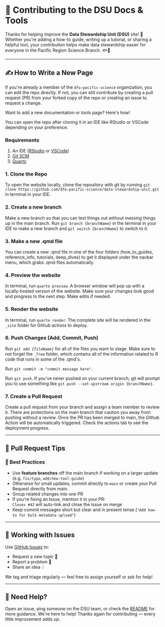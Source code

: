 # 🤝 Contributing to the DSU Docs & Tools

Thanks for helping improve the **Data Stewardship Unit (DSU)** site! 🎉  
Whether you're adding a how-to guide, writing up a tutorial, or sharing a helpful tool, your contribution helps make data stewardship easier for everyone in the Pacific Region Science Branch. 🐟🌲

---

## ✍️ How to Write a New Page

If you're already a member of the `dfo-pacific-science` organization, you can edit the repo directly. If not, you can still contribute by creating a pull request (PR) from your forked copy of the repo or creating an issue to request a change.

Want to add a new documentation or tools page? Here's how!

You can open the repo after cloning it in an IDE like RStudio or VSCode depending on your preference. 

### Requirements
1. An IDE ([RStudio](https://posit.co/download/rstudio-desktop/) or [VSCode](https://code.visualstudio.com/Download))
2. [Git SCM](https://git-scm.com/downloads)
3. [Quarto](https://quarto.org/docs/download/index.html)

### 1. Clone the Repo
To open the website locally, clone the repository with git by running `git clone https://github.com/dfo-pacific-science/data-stewardship-unit.git` in terminal in your IDE. 

### 2. Create a new branch
Make a new branch so that you can test things out without messing things up in the main branch. Run `git branch {branchName}` in the terminal in your IDE to make a new branch and `git switch {branchName}` to switch to it. 

### 3. Make a new .qmd file
You can create a new .qmd file in one of the four folders (how_to_guides, reference_info, tutorials, deep_dives) to get it displayed under the navbar menu, which grabs .qmd files automatically. 

### 4. Preview the website 
In terminal, run `quarto preview`. A browser window will pop up with a locally-hosted version of the website. Make sure your changes look good and progress to the next step. Make edits if needed. 

### 5. Render the website
In terminal, run `quarto render`. The complete site will be rendered in the `_site` folder for Github actions to deploy. 

### 6. Push Changes (Add, Commit, Push)
Run `git add {fileName}` for all of the files you want to stage. Make sure to not forget the `_free` folder, which contains all of the information related to R code that runs in some of the .qmd's. 

Run `git commit -m "commit message here"`. 

Run `git push`. If you've never pushed on your current branch, git will prompt you to use something like `git push --set-upstream origin {branchName}`. 

### 7. Create a Pull Request

Create a pull request from your branch and assign a team member to review it. There are protections on the main branch that caution you away from pushing without a review. Once the PR has been merged to main, the Github Action will be automatically triggered. Check the actions tab to see the deployment progress. 

---

## 🚀 Pull Request Tips

### 👯 Best Practices

- Use **feature branches** off the main branch if working on a larger update (e.g. `fix/typo`, `add/new-tool-guide`)
- Otherwise for small updates, commit directly to `main` or create your Pull Request directly from main.
- Group related changes into one PR
- If you're fixing an Issue, mention it in your PR:  
  `Closes #42` will auto-link and close the issue on merge
- Keep commit messages short but clear and in present tense (`"Add how-to for bulk metadata upload"`)

---

## 📝 Working with Issues

Use [GitHub Issues](https://github.com/dfo-pacific-science/data-stewardship-unit/issues) to:
- Request a new topic 📌
- Report a problem 🐛
- Share an idea 💡

We tag and triage regularly — feel free to assign yourself or ask for help!

---

## 🙌 Need Help?

Open an issue, ping someone on the DSU team, or check the [README](./README.md) for more guidance. We're here to help! Thanks again for contributing — every little improvement adds up.
